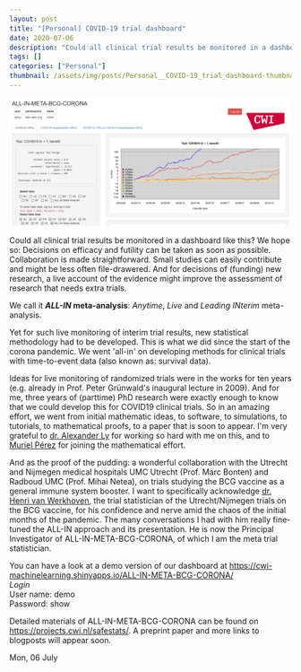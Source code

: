 ```yaml
---
layout: post
title: "[Personal] COVID-19 trial dashboard"
date: 2020-07-06
description: "Could all clinical trial results be monitored in a dashboard like this? We hope so: Decisions on efficacy and futility can be taken as soon as possible. Collaboration is made straightforward. Small studies can easily contribute and might be less often file-drawered. And for decisions of (funding) new research, a live account of the evidence might improve the assessment of research that needs extra trials.We call it ALL-IN meta-analysis: Anytime, Live and Leading INterim meta-analysis.Yet for such live monitoring of interim trial results, new statistical methodology had to be developed. This is what we did since the start of the corona pandemic. We went 'all-in' on developing methods for clinical trials with time-to-event data (also known as: survival data). Ideas for live monitoring of randomized trials were in the works for ten years (e.g. already in Prof. Peter Grünwald's inaugural lecture in 2009). And for me, three years of (parttime) PhD research were exactly enough to know that we could develop this for COVID19 clinical trials. So in an amazing effort, we went from initial mathematic ideas, to software, to simulations, to tutorials, to mathematical proofs, to a paper that is soon to appear. I'm very grateful to dr. Alexander Ly for working so hard with me on this, and to Muriel Perez for joining the mathematical effort.And as the proof of the pudding: a wonderful collaboration with the Utrecht and Nijmegen medical hospitals UMC Utrecht (Prof. Marc Bonten) and Radboud UMC (Prof. Mihai Netea), on trials studying the BCG vaccine as a general immune system booster. I want to specifically acknowledge dr. Henri van Werkhoven, the trial statistician of the Utrecht/Nijmegen trials on the BCG vaccine, for his confidence and nerve amid the chaos of the initial months of the pandemic. The many conversations I had with him really fine-tuned the ALL-IN approach and its presentation. He is now the Principal Investigator of ALL-IN-META-BCG-CORONA, of which I am the meta trial statistician.You can have a look at a demo version of our dashboard at https://cwi-machinelearning.shinyapps.io/ALL-IN-META-BCG-CORONA/LoginUser name: demoPassword: showDetailed materials of ALL-IN-META-BCG-CORONA can be found on https://projects.cwi.nl/safestats/. A preprint paper and more links to blogposts will appear soon."
tags: []
categories: ["Personal"]
thumbnail: /assets/img/posts/Personal__COVID-19_trial_dashboard-thumbnail.png
---
```

![](/assets/img/posts/Personal__COVID-19_trial_dashboard-0.png)

Could all clinical trial results be monitored in a dashboard like this? We hope so: Decisions on efficacy and futility can be taken as soon as possible. Collaboration is made straightforward. Small studies can easily contribute and might be less often file-drawered. And for decisions of (funding) new research, a live account of the evidence might improve the assessment of research that needs extra trials.  
  
We call it ***ALL-IN* meta-analysis**: *Anytime*, *Live* and *Leading INterim* meta-analysis.  
  
Yet for such live monitoring of interim trial results, new statistical methodology had to be developed. This is what we did since the start of the corona pandemic. We went 'all-in' on developing methods for clinical trials with time-to-event data (also known as: survival data).   
  
Ideas for live monitoring of randomized trials were in the works for ten years (e.g. already in Prof. Peter Grünwald's inaugural lecture in 2009). And for me, three years of (parttime) PhD research were exactly enough to know that we could develop this for COVID19 clinical trials. So in an amazing effort, we went from initial mathematic ideas, to software, to simulations, to tutorials, to mathematical proofs, to a paper that is soon to appear. I'm very grateful to [dr. Alexander Ly](http://www.alexander-ly.com/) for working so hard with me on this, and to [Muriel Pérez](https://www.cwi.nl/people/muriel-perez) for joining the mathematical effort.  
  
And as the proof of the pudding: a wonderful collaboration with the Utrecht and Nijmegen medical hospitals UMC Utrecht (Prof. Marc Bonten) and Radboud UMC (Prof. Mihai Netea), on trials studying the BCG vaccine as a general immune system booster. I want to specifically acknowledge [dr. Henri van Werkhoven](https://www.umcutrecht.nl/en/Research/Researchers/van-Werkhoven-Henri-CH), the trial statistician of the Utrecht/Nijmegen trials on the BCG vaccine, for his confidence and nerve amid the chaos of the initial months of the pandemic. The many conversations I had with him really fine-tuned the ALL-IN approach and its presentation. He is now the Principal Investigator of ALL-IN-META-BCG-CORONA, of which I am the meta trial statistician.  
  
You can have a look at a demo version of our dashboard at <https://cwi-machinelearning.shinyapps.io/ALL-IN-META-BCG-CORONA/>  
*Login*  
User name: demo  
Password: show  
  
Detailed materials of ALL-IN-META-BCG-CORONA can be found on <https://projects.cwi.nl/safestats/>. A preprint paper and more links to blogposts will appear soon.

Mon, 06 July
